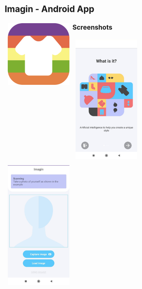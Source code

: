 # Imagin - Android App

<img src="/app/src/main/res/mipmap-hdpi/icon.png" align="left"
width="200" hspace="10" vspace="10">
  
## Screenshots

[<img src="/screenshots/intro.jpg" align="left"
width="200"
    hspace="10" vspace="10">]("/screenshots/intro.jpg")
[<img src="/screenshots/findimage.jpg" align="center"
width="200"
    hspace="10" vspace="10">]("/screenshots/findimage.jpg")







